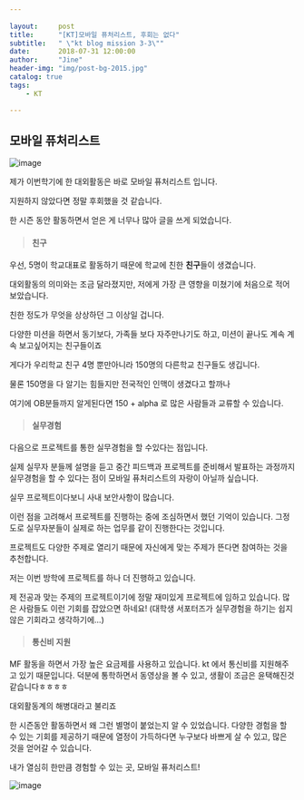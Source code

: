 ```yaml
---
​
layout:     post
title:      "[KT]모바일 퓨처리스트, 후회는 없다"
subtitle:   " \"kt blog mission 3-3\""
date:       2018-07-31 12:00:00
author:     "Jine"
header-img: "img/post-bg-2015.jpg"
catalog: true
tags:
    - KT

---
```




## 모바일 퓨처리스트

![image](https://user-images.githubusercontent.com/33712866/43438765-d5a0f856-94ca-11e8-9dd7-2c418007b266.png)

제가 이번학기에 한 대외활동은 바로 모바일 퓨처리스트 입니다.

지원하지 않았다면 정말 후회했을 것 같습니다.

한 시즌 동안 활동하면서 얻은 게 너무나 많아 글을 쓰게 되었습니다.



> #### 친구

우선, 5명이 학교대표로 활동하기 때문에 학교에 친한 **친구**들이 생겼습니다.

대외활동의 의미와는 조금 달라졌지만, 저에게 가장 큰 영향을 미쳤기에 처음으로 적어보았습니다.

친한 정도가 무엇을 상상하던 그 이상일 겁니다.

다양한 미션을 하면서 동기보다, 가족들 보다 자주만나기도 하고, 미션이 끝나도 계속 계속 보고싶어지는 친구들이죠

게다가 우리학교 친구 4명 뿐만아니라 150명의 다른학교 친구들도 생깁니다.

물론 150명을 다 알기는 힘들지만 전국적인 인맥이 생겼다고 할까나

여기에 OB분들까지 알게된다면 150 + alpha 로 많은 사람들과 교류할 수 있습니다.

> #### 실무경험

다음으로 프로젝트를 통한 실무경험을 할 수있다는 점입니다.

실제 실무자 분들께 설명을 듣고 중간 피드백과 프로젝트를 준비해서 발표하는 과정까지 실무경험을 할 수 있다는 점이 모바일 퓨처리스트의 자랑이 아닐까 싶습니다.

실무 프로젝트이다보니 사내 보안사항이 많습니다.

이런 점을 고려해서 프로젝트를 진행하는 중에 조심하면서 했던 기억이 있습니다. 그정도로 실무자분들이 실제로 하는 업무를 같이 진행한다는 것입니다. 

프로젝트도 다양한 주제로 열리기 때문에 자신에게 맞는 주제가 뜬다면 참여하는 것을 추천합니다.

저는 이번 방학에 프로젝트를 하나 더 진행하고 있습니다.

제 전공과 맞는 주제의 프로젝트이기에 정말 재미있게 프로젝트에 임하고 있습니다. 많은 사람들도 이런 기회를 잡았으면 하네요! (대학생 서포터즈가 실무경험을 하기는 쉽지 않은 기회라고 생각하기에...)



> #### 통신비 지원

MF 활동을 하면서 가장 높은 요금제를 사용하고 있습니다. kt 에서 통신비를 지원해주고 있기 때문입니다. 덕분에 통학하면서 동영상을 볼 수 있고, 생활이 조금은 윤택해진것 같습니다ㅎㅎㅎㅎ





대외활동계의 해병대라고 불리죠

한 시즌동안 활동하면서 왜 그런 별명이 붙었는지 알 수 있었습니다. 다양한 경험을 할 수 있는 기회를 제공하기 때문에 열정이 가득하다면 누구보다 바쁘게 살 수 있고, 많은 것을 얻어갈 수 있습니다.

내가 열심히 한만큼 경험할 수 있는 곳, 모바일 퓨처리스트!





![image](https://user-images.githubusercontent.com/33712866/43437986-dcdbf43a-94c6-11e8-8c8f-70e03e64f89e.png)